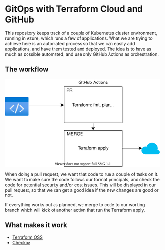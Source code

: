 # GitOps with Terraform Cloud and GitHub
This repository keeps track of a couple of Kubernetes cluster environment, running in Azure, which runs a few of applications. What we are trying to achieve here is an automated process so that we can easily add applications, and have them tested and deployed. The idea is to have as much as possible automated, and use only GitHub Actions as orchestration.
## The workflow

![The workflow](workflow.drawio.svg)

When doing a pull request, we want that code to run a couple of tasks on it. We want to make sure the code follows our format principals, and check the code for potential security and/or cost issues. This will be displayed in our pull request, so that we can get a good idea if the new changes are good or not.

If everything works out as planned, we merge to code to our working branch which will kick of another action that run the Terraform apply.

## What makes it work
- [Terraform OSS](https://terraform.io)
- [Checkov](https://www.checkov.io/)